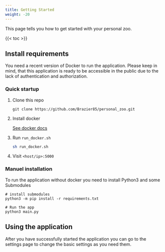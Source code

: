 ```yaml
---
title: Getting Started
weight: -20
---
```


This page tells you how to get started with your personal zoo.

<!--more-->

{{< toc >}}

## Install requirements

You need a recent version of Docker to run the application. Please keep in mind, that this application is ready to be accessible in the public due to the lack of authentication and authorization.

### Quick startup

1. Clone this repo
    ```
    git clone https://github.com/Brazier85/personal_zoo.git
    ```
2. Install docker

    [See docker docs](https://docs.docker.com/get-docker/)
3. Run `run_docker.sh`
    ```bash
    sh run_docker.sh
    ```
4. Visit `<host/ip>:5000`

### Manuel installation
To run the application without docker you need to install Python3 and some Submodules

```shell
# install submodules
python3 -m pip install -r requirements.txt

# Run the app
python3 main.py
```

## Using the application

After you have successfully started the application you can go to the settings page to change the basic settings as you need them.
